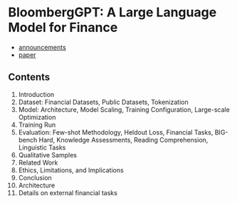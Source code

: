 # BloombergGPT: A Large Language Model for Finance

- [announcements](https://www.bloomberg.com/company/press/bloomberggpt-50-billion-parameter-llm-tuned-finance/)
- [paper](https://arxiv.org/abs/2303.17564)

## Contents

1. Introduction
2. Dataset: Financial Datasets, Public Datasets, Tokenization
3. Model: Architecture, Model Scaling, Training Configuration, Large-scale Optimization
4. Training Run
5. Evaluation: Few-shot Methodology, Heldout Loss, Financial Tasks, BIG-bench Hard, Knowledge Assessments, Reading Comprehension, Linguistic Tasks
6. Qualitative Samples
7. Related Work
8. Ethics, Limitations, and Implications
9. Conclusion
10. Architecture
11. Details on external financial tasks
